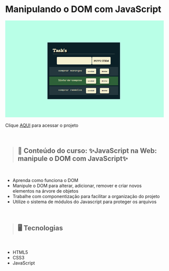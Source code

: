 # Manipulando o DOM com JavaScript

<img src="./assets/preview.png" width=550>

Clique [AQUI](https://alineviana.github.io/manipulando-dom-alura/) para acessar o projeto

<br>

> ## 📝 Conteúdo do curso: ✨JavaScript na Web: manipule o DOM com JavaScript✨
<br>

- Aprenda como funciona o DOM
- Manipule o DOM para alterar, adicionar, remover e criar novos elementos na árvore de objetos
- Trabalhe com componentização para facilitar a organização do projeto
- Utilize o sistema de módulos do Javascript para proteger os arquivos

<br>

> ## 🖥️ Tecnologias
<br>

- HTML5
- CSS3
- JavaScript